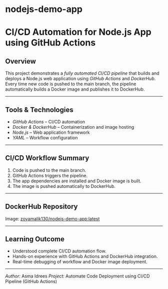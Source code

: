# nodejs-demo-app
#  CI/CD Automation for Node.js App using GitHub Actions

##  Overview
This project demonstrates a *fully automated CI/CD pipeline* that builds and deploys a Node.js web application using *GitHub Actions* and *DockerHub*.  
Every time new code is pushed to the main branch, the pipeline automatically builds a Docker image and publishes it to DockerHub.

---

##  Tools & Technologies
- *GitHub Actions* – CI/CD automation  
- *Docker & DockerHub* – Containerization and image hosting  
- *Node.js* – Web application framework  
- *YAML* – Workflow configuration  

---

##  CI/CD Workflow Summary
1. Code is pushed to the main branch.  
2. GitHub Actions triggers the pipeline.  
3. The app dependencies are installed and Docker image is built.  
4. The image is pushed automatically to DockerHub.  

---

##  DockerHub Repository
Image: [zoyamalik130/nodejs-demo-app:latest](https://hub.docker.com/r/zoyamalik130/nodejs-demo-app)

---

## Learning Outcome
- Understood complete CI/CD automation flow.  
- Hands-on experience with GitHub Actions and DockerHub integration.  
- Real-time debugging of workflow and Docker image deployment.

---

*Author:* Asma Idrees
*Project:* Automate Code Deployment using CI/CD Pipeline (GitHub Actions)
